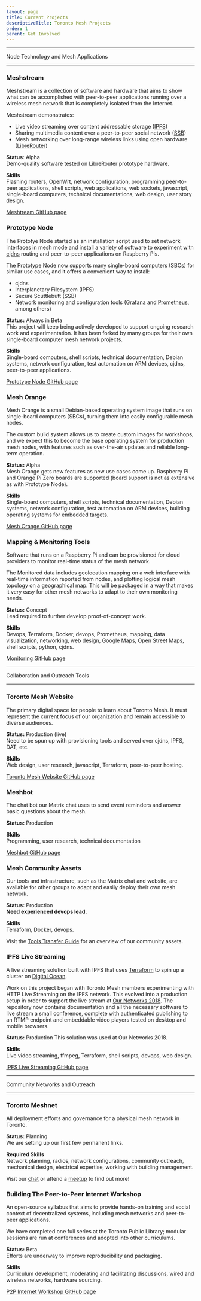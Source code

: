 ```yaml
---
layout: page
title: Current Projects
descriptiveTitle: Toronto Mesh Projects
order: 1
parent: Get Involved
---
```


---
Node Technology and Mesh Applications

---

### Meshstream

Meshstream is a collection of software and hardware that aims to show what can be accomplished with peer-to-peer applications running over a wireless mesh network that is completely isolated from the Internet.

Meshstream demonstrates:
- Live video streaming over content addressable storage ([IPFS](https://ipfs.io/))
- Sharing multimedia content over a peer-to-peer social network ([SSB](https://github.com/ssbc/secure-scuttlebutt))
- Mesh networking over long-range wireless links using open hardware ([LibreRouter](https://librerouter.org/))

**Status**: Alpha  
Demo-quality software tested on LibreRouter prototype hardware.

**Skills**  
Flashing routers, OpenWrt, network configuration, programming peer-to-peer applications, shell scripts, web applications, web sockets, javascript, single-board computers, technical documentations, web design, user story design.

[Meshtream GitHub page](https://github.com/tomeshnet/meshstream)

### Prototype Node

The Prototye Node started as an installation script used to set network interfaces in mesh mode and install a variety of software to experiment with  [cjdns](https://github.com/cjdelisle/cjdns) routing and peer-to-peer applications on Raspberry Pis.

The Prototype Node now supports many single-board computers (SBCs) for similar use cases, and it offers a convenient way to install:
- cjdns
- Interplanetary Filesystem (IPFS)
- Secure Scuttlebutt (SSB)
- Network monitoring and configuration tools ([Grafana](https://grafana.com/) and [Prometheus](https://prometheus.io/), among others) 

**Status:** Always in Beta  
This project will keep being actively developed to support ongoing research work and experimentation. It has been forked by many groups for their own single-board computer mesh network projects.

**Skills**  
Single-board computers, shell scripts, technical documentation, Debian systems, network configuration, test automation on ARM devices, cjdns, peer-to-peer applications.

[Prototype Node GitHub page](https://github.com/tomeshnet/prototype-cjdns-pi)

### Mesh Orange

Mesh Orange is a small Debian-based operating system image that runs on single-board computers (SBCs), turning them into easily configurable mesh nodes.

The custom build system allows us to create custom images for workshops, and we expect this to become the base operating system for production mesh nodes, with features such as over-the-air updates and reliable long-term operation.

**Status:** Alpha  
Mesh Orange gets new features as new use cases come up. Raspberry Pi and Orange Pi Zero boards are supported (board support is not as extensive as with  Prototype Node).

**Skills**  
Single-board computers, shell scripts, technical documentation, Debian systems, network configuration, test automation on ARM devices, building operating systems for embedded targets.

[Mesh Orange GitHub page](https://github.com/tomeshnet/mesh-orange)

### Mapping & Monitoring Tools

Software that runs on a Raspberry Pi and can be provisioned for cloud providers to monitor real-time status of the mesh network.

The Monitored data includes geolocation mapping on a web interface with real-time information reported from nodes, and plotting logical mesh topology on a geographical map. This will be packaged in a way that makes it very easy for other mesh networks to adapt to their own monitoring needs.

**Status:** Concept  
Lead required to further develop proof-of-concept work.

**Skills**  
Devops, Terraform, Docker, devops, Prometheus, mapping, data visualization, networking, web design, Google Maps, Open Street Maps, shell scripts, python, cjdns.

[Monitoring GitHub page](https://github.com/tomeshnet/monitoring)

---
Collaboration and Outreach Tools

---

### Toronto Mesh Website

The primary digital space for people to learn about Toronto Mesh. It must represent the current focus of our organization and remain accessible to diverse audiences.

**Status:** Production (live)  
Need to be spun up with provisioning tools and served over cjdns, IPFS, DAT, etc.

**Skills**  
Web design, user research, javascript, Terraform, peer-to-peer hosting.

[Toronto Mesh Website GitHub page](https://github.com/tomeshnet/tomesh.net)

### Meshbot

The chat bot our Matrix chat uses to send event reminders and answer basic questions about the mesh.

**Status:** Production

**Skills**  
Programming, user research, technical documentation

[Meshbot GitHub page](https://github.com/tomeshnet/meshbot)

### Mesh Community Assets

Our tools and infrastructure, such as the Matrix chat and website, are available for other groups to adapt and easily deploy their own mesh network.

**Status:** Production  
**Need experienced devops lead.**

**Skills**  
Terraform, Docker, devops.

Visit the [Tools Transfer Guide](https://github.com/tomeshnet/documents/blob/master/governance/tools-transfer.md) for an overview of our community assets.

### IPFS Live Streaming

A  live streaming solution built with IPFS that uses [Terraform](https://www.terraform.io/) to spin up a cluster on [Digital Ocean](https://www.digitalocean.com/).

Work on this project began with Toronto Mesh members experimenting with HTTP Live Streaming on the IPFS network. This evolved into a production setup in order to support the live stream at [Our Networks 2018](https://ournetworks.ca/). The repository now contains documentation and all the necessary software to live stream a small conference, complete with authenticated publishing to an RTMP endpoint and embeddable video players tested on desktop and mobile browsers.

**Status:** Production
This solution was used at Our Networks 2018.

**Skills**  
Live video streaming, ffmpeg, Terraform, shell scripts, devops, web design.

[IPFS Live Streaming GitHub page](https://github.com/tomeshnet/ipfs-live-streaming)

---
Community Networks and Outreach

---

### Toronto Meshnet

All deployment efforts and governance for a physical mesh network in Toronto.

**Status:** Planning  
We are setting up our first few permanent links.

**Required Skills**  
Network planning, radios, network configurations, community outreach, mechanical design, electrical expertise, working with building management.

Visit our [chat](https://chat.tomesh.net/#/room/#tomesh:tomesh.net) or attend a [meetup](https://tomesh.net/events/) to find out more!

### Building The Peer-to-Peer Internet Workshop

An open-source syllabus that aims to provide hands-on training and social context of decentralized systems, including mesh networks and peer-to-peer applications.

We have completed one full series at the Toronto Public Library; modular sessions are run at conferences and adopted into other curriculums.

**Status:** Beta  
Efforts are underway to improve reproducibility and packaging.

**Skills**  
Curriculum development, moderating and facilitating discussions, wired and wireless networks, hardware sourcing.

[P2P Internet Workshop GitHub page](https://github.com/tomeshnet/p2p-internet-workshop)

